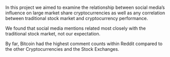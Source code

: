 In this project we aimed to examine the relationship between social media’s influence on large market share cryptocurrencies as well as any correlation between traditional stock market and cryptocurrency performance.

We found that social media mentions related most closely with the traditional stock market, not our expectation.

By far, Bitcoin had the highest comment counts within Reddit compared to the other Cryptocurrencies and the Stock Exchanges.
